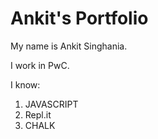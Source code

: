 # Ankit's Portfolio

My name is Ankit Singhania.

I work in PwC.

I know:

1. JAVASCRIPT
2. Repl.it
3. CHALK